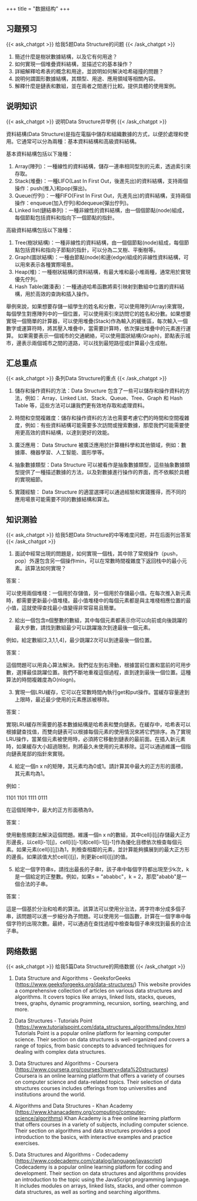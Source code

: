 +++
title = "数据结构"
+++
## 习题预习
{{< ask_chatgpt >}}
给我5题Data Structure的问题
{{< /ask_chatgpt >}}



1. 簡述什麼是樹狀數據結構，以及它有何用途？
2. 如何實現一個堆疊資料結構，並描述它的基本操作？
3. 詳細解釋哈希表的概念和用途，並說明如何解決哈希碰撞的問題？
4. 說明何謂圖形數據結構，其類型、用途、應用領域等相關內容。
5. 解釋什麼是鏈表和數組，並在兩者之間進行比較。提供具體的使用案例。   

## 说明知识
{{< ask_chatgpt >}}
说明Data Structure并举例
{{< /ask_chatgpt >}}



資料結構(Data Structure)是指在電腦中儲存和組織數據的方式，以便於處理和使用。它通常可以分為兩種：基本資料結構和高級資料結構。

基本資料結構包括以下幾種：

1. Array(陣列)：一種線性的資料結構，儲存一連串相同型別的元素，透過索引來存取。
2. Stack(堆疊)：一種LIFO(Last In First Out，後進先出)的資料結構，支持兩個操作：push(推入)和pop(彈出)。
3. Queue(佇列)：一種FIFO(First In First Out，先進先出)的資料結構，支持兩個操作：enqueue(加入佇列)和dequeue(彈出佇列)。
4. Linked list(鏈結串列)：一種非線性的資料結構，由一個個節點(node)組成，每個節點包括資料和指向下一個節點的指針。

高級資料結構包括以下幾種：

1. Tree(樹狀結構)：一種非線性的資料結構，由一個個節點(node)組成，每個節點包括資料和指向子節點的指針，可以分為二叉樹、平衡樹等。
2. Graph(圖狀結構)：一種由節點(node)和邊(edge)組成的非線性資料結構，可以用來表示各種實際場景。
3. Heap(堆)：一種樹狀結構的資料結構，有最大堆和最小堆兩種，通常用於實現優先佇列。
4. Hash Table(雜湊表)：一種通過哈希函數將索引映射到數組中位置的資料結構，用於高效的查詢和插入操作。 

舉例來說，如果想要存儲一組學生的姓名和分數，可以使用陣列(Array)來實現，每個學生對應陣列中的一個位置，可以使用索引來訪問它的姓名和分數。如果想要實現一個簡單的計算器，可以使用堆疊(Stack)作為輸入的緩衝區，每次輸入一個數字或運算符時，將其壓入堆疊中，當需要計算時，依次彈出堆疊中的元素進行運算。 如果需要表示一個城市的交通網絡，可以使用圖狀結構(Graph)，節點表示城市，邊表示兩個城市之間的道路，可以找到最短路徑或計算最小生成樹。   

## 汇总重点
{{< ask_chatgpt >}}
条列Data Structure的重点
{{< /ask_chatgpt >}}



1. 儲存和操作資料的方法：Data Structure 包含了一些可以儲存和操作資料的方法，例如： Array、Linked List、Stack、Queue、Tree、Graph 和 Hash Table 等，這些方法可以讓我們更有效地存取和處理資料。

2. 時間和空間複雜度：儲存和操作資料的方法也需要考慮它們的時間和空間複雜度，例如：有些資料結構可能需要多次訪問或搜索數據，那麼我們可能需要使用更高效的資料結構，以達到更好的效能。

3. 廣泛應用： Data Structure 被廣泛應用於計算機科學和其他領域，例如：數據庫、機器學習、人工智能、圖形學等。

4. 抽象數據類型：Data Structure 可以被看作是抽象數據類型，這些抽象數據類型提供了一種描述數據的方法，以及對數據進行操作的界面，而不依賴於具體的實現細節。

5. 實踐經驗： Data Structure 的適當選擇可以通過經驗和實踐獲得，而不同的應用場景可能需要不同的數據結構和算法。   

## 知识测验
{{< ask_chatgpt >}}
给我5题Data Structure的中等难度问题，并在后面列出答案
{{< /ask_chatgpt >}}



1. 面試中經常出現的問題是，如何實現一個栈，其中除了常規操作（push，pop）外還包含另一個操作min，可以在常數時間複雜度下返回栈中的最小元素。該算法如何實現？

答案：

可以使用兩個堆棧：一個用於存儲值，另一個用於存儲最小值。在每次推入新元素時，都需要更新最小值堆棧。最小值堆棧中的每個元素都是與主堆棧相應位置的最小值，這就使得查找最小值變得非常容易且簡單。

2. 給出一個包含n個整數的數組，其中每個元素都表示你可以向前或向後跳躍的最大步數，請找到數組最少可以跳躍幾次到達最後一個元素。

例如，給定數組[2,3,1,1,4]，最少跳躍2次可以到達最後一個位置。

答案：

這個問題可以用貪心算法解決。我們從左到右滑動，根據當前位置和當前的可用步數，選擇最佳跳躍位置。我們不斷地重複這個過程，直到達到最後一個位置。這種算法的時間複雜度為O(nlogn)。

3. 實現一個LRU緩存，它可以在常數時間內執行get和put操作。當緩存容量達到上限時，最近最少使用的元素應該被移除。

答案：

實現LRU緩存所需要的基本數據結構是哈希表和雙向鏈表。在緩存中，哈希表可以根據鍵查找值，而雙向鏈表可以根據每個元素的使用情況來將它們排序。為了實現LRU操作，當某個元素被使用時，必須將它移動到鏈表的最前面。在插入新元素時，如果緩存大小超過限制，則將最久未使用的元素移除。這可以通過維護一個指向鏈表尾部的指針來實現。

4. 給定一個n x n的矩陣，其元素均為0或1。請計算其中最大的正方形的面積，其元素均為1。

例如：

1101
1101
1111
0111

在這個矩陣中，最大的正方形面積為9。

答案：

使用動態規劃法解決這個問題。維護一個n x n的數組，其中cell[i][j]存儲最大正方形邊長，以cell[i-1][j]，cell[i][j-1]和cell[i-1][j-1]作為優化目標依次檢查每個元素。如果元素(cell[i][j])為1，則檢查相鄰的元素，並計算能夠擴展到的最大正方形的邊長。如果該值大於cell[i][j]，則更新cell[i][j]的值。

5. 給定一個字符串s，請找出最長的子串t，該子串中每個字符都出現至少k次，k是一個給定的正整數。例如，如果s = "ababbc"，k = 2，那麼"ababb"是一個合法的子串。

答案：

這是一個基於分治和哈希的算法。該算法可以使用分治法，將字符串分成多個子串，該問題可以進一步細分為子問題。可以使用另一個函數，計算在一個字串中每個字符的出現次數。最終，可以通過在查找過程中檢查每個子串來找到最長的合法子串。   

## 网络数据
{{< ask_chatgpt >}}
给我5篇Data Structure的网络数据
{{< /ask_chatgpt >}}



1. Data Structure and Algorithms - GeeksforGeeks (https://www.geeksforgeeks.org/data-structures/)
This website provides a comprehensive collection of articles on various data structures and algorithms. It covers topics like arrays, linked lists, stacks, queues, trees, graphs, dynamic programming, recursion, sorting, searching, and more.

2. Data Structures - Tutorials Point (https://www.tutorialspoint.com/data_structures_algorithms/index.htm)
Tutorials Point is a popular online platform for learning computer science. Their section on data structures is well-organized and covers a range of topics, from basic concepts to advanced techniques for dealing with complex data structures.

3. Data Structures and Algorithms - Coursera (https://www.coursera.org/courses?query=data%20structures)
Coursera is an online learning platform that offers a variety of courses on computer science and data-related topics. Their selection of data structures courses includes offerings from top universities and institutions around the world.

4. Algorithms and Data Structures - Khan Academy (https://www.khanacademy.org/computing/computer-science/algorithms)
Khan Academy is a free online learning platform that offers courses in a variety of subjects, including computer science. Their section on algorithms and data structures provides a good introduction to the basics, with interactive examples and practice exercises.

5. Data Structures and Algorithms - Codecademy (https://www.codecademy.com/catalog/language/javascript)
Codecademy is a popular online learning platform for coding and development. Their section on data structures and algorithms provides an introduction to the topic using the JavaScript programming language. It includes modules on arrays, linked lists, stacks, and other common data structures, as well as sorting and searching algorithms.   

